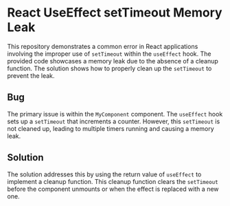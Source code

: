 # React UseEffect setTimeout Memory Leak

This repository demonstrates a common error in React applications involving the improper use of `setTimeout` within the `useEffect` hook.  The provided code showcases a memory leak due to the absence of a cleanup function. The solution shows how to properly clean up the `setTimeout` to prevent the leak.

## Bug

The primary issue is within the `MyComponent` component.  The `useEffect` hook sets up a `setTimeout` that increments a counter. However, this `setTimeout` is not cleaned up, leading to multiple timers running and causing a memory leak.

## Solution

The solution addresses this by using the return value of `useEffect` to implement a cleanup function. This cleanup function clears the `setTimeout` before the component unmounts or when the effect is replaced with a new one.